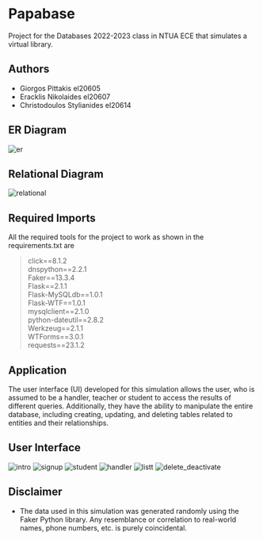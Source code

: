 # Papabase
Project for the Databases 2022-2023 class in NTUA ECE that simulates a virtual library.

## Authors
+ Giorgos Pittakis el20605
+ Eracklis Nikolaides el20607
+ Christodoulos Stylianides el20614

## ER Diagram
![er](https://github.com/ChrisOPellouis/Papabases/assets/133709757/0835bfb8-5c9b-4ff9-be31-84202b1d64cf)

## Relational Diagram
![relational](https://github.com/ChrisOPellouis/Papabases/assets/133709757/2d6c86b1-e29c-4700-8c9c-8ed8ae46573a)

## Required Imports
All the required tools for the project to work as shown in the requirements.txt are  
> click==8.1.2  
> dnspython==2.2.1  
> Faker==13.3.4  
> Flask==2.1.1  
> Flask-MySQLdb==1.0.1  
> Flask-WTF==1.0.1  
> mysqlclient==2.1.0  
> python-dateutil==2.8.2  
> Werkzeug==2.1.1  
> WTForms==3.0.1  
> requests==23.1.2

## Application
The user interface (UI) developed for this simulation allows the user, who is assumed to be a handler, teacher or student to access the results of different queries. Additionally, they have the ability to manipulate the entire database, including creating, updating, and deleting tables related to entities and their relationships.

## User Interface
![intro](https://github.com/ChrisOPellouis/Papabases/assets/133709757/7558e606-ba00-47f7-9c1d-0ff457c0d2ab)
![signup](https://github.com/ChrisOPellouis/Papabases/assets/133709757/16047e7a-1241-4a64-8dd4-cc2872059341)
![student](https://github.com/ChrisOPellouis/Papabases/assets/133709757/0e6011f1-ceaf-4bb0-918b-1556a08835e6)
![handler](https://github.com/ChrisOPellouis/Papabases/assets/133709757/251b9220-f97c-4048-b9b2-53866b5a9260)
![listt](https://github.com/ChrisOPellouis/Papabases/assets/133709757/d0c1f823-23b6-45a1-99be-3c62318cbb3f)
![delete_deactivate](https://github.com/ChrisOPellouis/Papabases/assets/133709757/b1246f44-6b00-4677-939f-287bbef2f799)


## Disclaimer
+ The data used in this simulation was generated randomly using the Faker Python library. Any resemblance or correlation to real-world names, phone numbers, etc. is purely coincidental.
